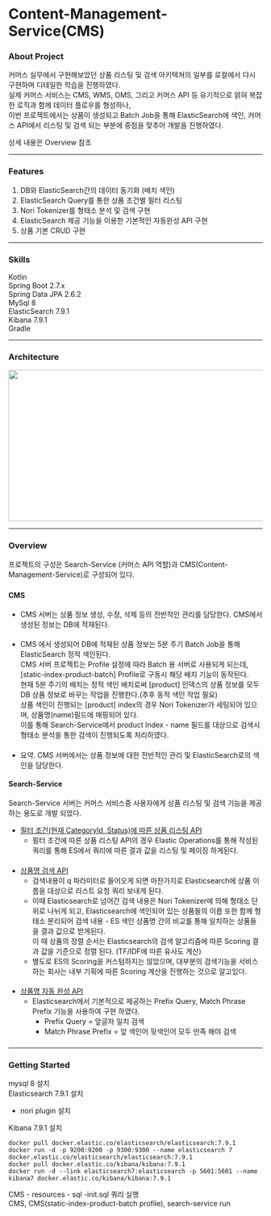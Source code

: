 # Content-Management-Service(CMS)

### About Project
커머스 실무에서 구현해보았던 상품 리스팅 및 검색 아키텍쳐의 일부를 로컬에서 다시 구현하며 디테일한 학습을 진행하였다.  
실제 커머스 서비스는 CMS, WMS, OMS, 그리고 커머스 API 등 유기적으로 얽혀 복잡한 로직과 함께 데이터 플로우를 형성하나,  
이번 프로젝트에서는 상품이 생성되고 Batch Job을 통해 ElasticSearch에 색인, 커머스 API에서 리스팅 및 검색 되는 부분에 중점을 맞추어 개발을 진행하였다.

상세 내용은 Overview 참조

***
### Features
1. DB와 ElasticSearch간의 데이터 동기화 (배치 색인)
2. ElasticSearch Query를 통한 상품 조건별 필터 리스팅
3. Nori Tokenizer를 형태소 분석 및 검색 구현
4. ElasticSearch 제공 기능을 이용한 기본적인 자동완성 API 구현
5. 상품 기본 CRUD 구현

***
### Skills
Kotlin  
Spring Boot 2.7.x  
Spring Data JPA 2.6.2  
MySql 8  
ElasticSearch 7.9.1  
Kibana 7.9.1  
Gradle

***
### Architecture
<img src="https://user-images.githubusercontent.com/34668108/209438231-7e1dd35b-7368-4dec-9dd5-ab74a7030de8.png" height="300" width="700">  

***

### Overview

프로젝트의 구성은 Search-Service (커머스 API 역할)과 CMS(Content-Management-Service)로 구성되어 있다.  
#####
#### **CMS**  
- CMS 서버는 상품 정보 생성, 수정, 삭제 등의 전반적인 관리를 담당한다. CMS에서 생성된 정보는 DB에 적재된다.  

####
- CMS 에서 생성되어 DB에 적재된 상품 정보는 5분 주기 Batch Job을 통해 ElasticSearch 정적 색인된다.  
CMS 서버 프로젝트는 Profile 설정에 따라 Batch 용 서버로 사용되게 되는데, [static-index-product-batch] Profile로 구동시 해당 배치 기능이 동작된다.  
현재 5분 주기의 배치는 정적 색인 배치로써 [product] 인덱스의 상품 정보를 모두 DB 상품 정보로 바꾸는 작업을 진행한다.(추후 동적 색인 작업 필요)  
상품 색인이 진행되는 [product] index의 경우 Nori Tokenizer가 세팅되어 있으며, 상품명(name)필드에 매핑되어 있다.  
이를 통해 Search-Service에서 product Index - name 필드를 대상으로 검색시 형태소 분석을 통한 검색이 진행되도록 처리하였다.
####
- 요약. CMS 서버에서는 상품 정보에 대한 전반적인 관리 및 ElasticSearch로의 색인을 담당한다.  
####
#### **Search-Service**
Search-Service 서버는 커머스 서비스중 사용자에게 상품 리스팅 및 검색 기능을 제공하는 용도로 개발 되었다.  
- <U>필터 조건(현재 CategoryId, Status)에 따른 상품 리스팅 API</U> 
  - 필터 조건에 따른 상품 리스팅 API의 경우 Elastic Operations를 통해 작성된 쿼리를 통해 ES에서 쿼리에 따른 결과 값을 리스팅 및 페이징 하게된다.
  ####
- <U>상품명 검색 API</U>
  - 검색내용이 q 파라미터로 들어오게 되면 마찬가지로 Elasticsearch에 상품 이름을 대상으로 리스트 요청 쿼리 보내게 된다.
  - 이때 Elasticsearch로 넘어간 검색 내용은 Nori Tokenizer에 의해 형태소 단위로 나뉘게 되고, Elasticsearch에 색인되어 있는 상품들의 이름 또한 함께 형태소 분리되어 검색 내용 - ES 색인 상품명 간의 비교를 통해 일치하는 상품들을 결과 값으로 받게된다.  
  이 때 상품의 정렬 순서는 Elasticsearch의 검색 알고리즘에 따른 Scoring 결과 값을 기준으로 정렬 된다. (TF/IDF에 따른 유사도 계산)
  - 별도로 ES의 Scoring을 커스텀하지는 않았으며, 대부분의 검색기능을 서비스 하는 회사는 내부 기획에 따른 Scoring 계산을 진행하는 것으로 알고있다.
  ####
- <U>상품명 자동 완성 API</U>
  - Elasticsearch에서 기본적으로 제공하는 Prefix Query, Match Phrase Prefix 기능을 사용하여 구현 하였다.
    - Prefix Query = 앞글자 일치 검색
    - Match Phrase Prefix = 앞 색인어 뒷색인어 모두 만족 해야 검색

###
***
### Getting Started
mysql 8 설치  
Elasticsearch 7.9.1 설치
- nori plugin 설치  

Kibana 7.9.1 설치
```
docker pull docker.elastic.co/elasticsearch/elasticsearch:7.9.1
docker run -d -p 9200:9200 -p 9300:9300 --name elasticsearch 7 docker.elastic.co/elasticsearch/elasticsearch:7.9.1
docker pull docker.elastic.co/kibana/kibana:7.9.1
docker run -d --link elasticsearch7:elasticsearch -p 5601:5601 --name kibana7 docker.elastic.co/kibana/kibana:7.9.1
```
CMS - resources - sql -init.sql 쿼리 실행  
CMS, CMS(static-index-product-batch profile), search-service run


